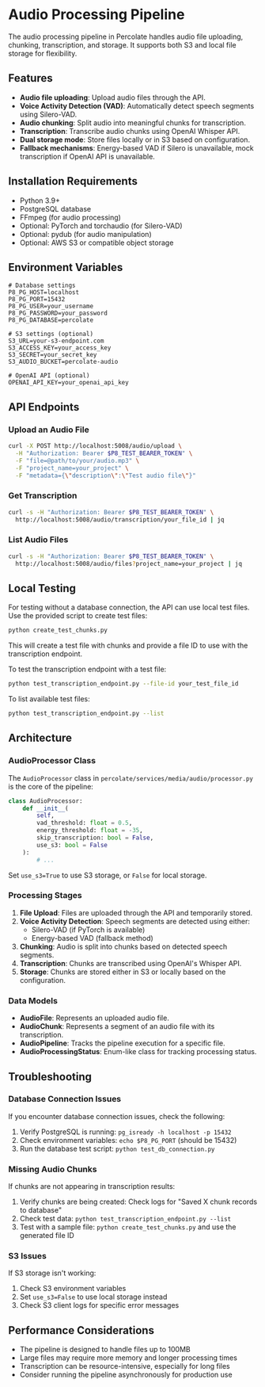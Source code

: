 # Audio Processing Pipeline

The audio processing pipeline in Percolate handles audio file uploading, chunking, transcription, and storage. It supports both S3 and local file storage for flexibility.

## Features

- **Audio file uploading**: Upload audio files through the API.
- **Voice Activity Detection (VAD)**: Automatically detect speech segments using Silero-VAD.
- **Audio chunking**: Split audio into meaningful chunks for transcription.
- **Transcription**: Transcribe audio chunks using OpenAI Whisper API.
- **Dual storage mode**: Store files locally or in S3 based on configuration.
- **Fallback mechanisms**: Energy-based VAD if Silero is unavailable, mock transcription if OpenAI API is unavailable.

## Installation Requirements

- Python 3.9+
- PostgreSQL database
- FFmpeg (for audio processing)
- Optional: PyTorch and torchaudio (for Silero-VAD)
- Optional: pydub (for audio manipulation)
- Optional: AWS S3 or compatible object storage

## Environment Variables

```
# Database settings
P8_PG_HOST=localhost
P8_PG_PORT=15432
P8_PG_USER=your_username
P8_PG_PASSWORD=your_password
P8_PG_DATABASE=percolate

# S3 settings (optional)
S3_URL=your-s3-endpoint.com
S3_ACCESS_KEY=your_access_key
S3_SECRET=your_secret_key
S3_AUDIO_BUCKET=percolate-audio

# OpenAI API (optional)
OPENAI_API_KEY=your_openai_api_key
```

## API Endpoints

### Upload an Audio File

```bash
curl -X POST http://localhost:5008/audio/upload \
  -H "Authorization: Bearer $P8_TEST_BEARER_TOKEN" \
  -F "file=@path/to/your/audio.mp3" \
  -F "project_name=your_project" \
  -F "metadata={\"description\":\"Test audio file\"}"
```

### Get Transcription

```bash
curl -s -H "Authorization: Bearer $P8_TEST_BEARER_TOKEN" \
  http://localhost:5008/audio/transcription/your_file_id | jq
```

### List Audio Files

```bash
curl -s -H "Authorization: Bearer $P8_TEST_BEARER_TOKEN" \
  http://localhost:5008/audio/files?project_name=your_project | jq
```

## Local Testing

For testing without a database connection, the API can use local test files. Use the provided script to create test files:

```bash
python create_test_chunks.py
```

This will create a test file with chunks and provide a file ID to use with the transcription endpoint.

To test the transcription endpoint with a test file:

```bash
python test_transcription_endpoint.py --file-id your_test_file_id
```

To list available test files:

```bash
python test_transcription_endpoint.py --list
```

## Architecture

### AudioProcessor Class

The `AudioProcessor` class in `percolate/services/media/audio/processor.py` is the core of the pipeline:

```python
class AudioProcessor:
    def __init__(
        self, 
        vad_threshold: float = 0.5, 
        energy_threshold: float = -35, 
        skip_transcription: bool = False,
        use_s3: bool = False
    ):
        # ...
```

Set `use_s3=True` to use S3 storage, or `False` for local storage.

### Processing Stages

1. **File Upload**: Files are uploaded through the API and temporarily stored.
2. **Voice Activity Detection**: Speech segments are detected using either:
   - Silero-VAD (if PyTorch is available)
   - Energy-based VAD (fallback method)
3. **Chunking**: Audio is split into chunks based on detected speech segments.
4. **Transcription**: Chunks are transcribed using OpenAI's Whisper API.
5. **Storage**: Chunks are stored either in S3 or locally based on the configuration.

### Data Models

- **AudioFile**: Represents an uploaded audio file.
- **AudioChunk**: Represents a segment of an audio file with its transcription.
- **AudioPipeline**: Tracks the pipeline execution for a specific file.
- **AudioProcessingStatus**: Enum-like class for tracking processing status.

## Troubleshooting

### Database Connection Issues

If you encounter database connection issues, check the following:

1. Verify PostgreSQL is running: `pg_isready -h localhost -p 15432`
2. Check environment variables: `echo $P8_PG_PORT` (should be 15432)
3. Run the database test script: `python test_db_connection.py`

### Missing Audio Chunks

If chunks are not appearing in transcription results:

1. Verify chunks are being created: Check logs for "Saved X chunk records to database"
2. Check test data: `python test_transcription_endpoint.py --list`
3. Test with a sample file: `python create_test_chunks.py` and use the generated file ID

### S3 Issues

If S3 storage isn't working:

1. Check S3 environment variables
2. Set `use_s3=False` to use local storage instead
3. Check S3 client logs for specific error messages

## Performance Considerations

- The pipeline is designed to handle files up to 100MB
- Large files may require more memory and longer processing times
- Transcription can be resource-intensive, especially for long files
- Consider running the pipeline asynchronously for production use